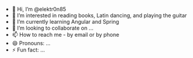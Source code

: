 - 👋 Hi, I’m @elektr0n85
- 👀 I’m interested in reading books, Latin dancing, and playing the guitar
- 🌱 I’m currently learning Angular and Spring
- 💞️ I’m looking to collaborate on ...
- 📫 How to reach me - by email or by phone
- 😄 Pronouns: ...
- ⚡ Fun fact: ...

<!---
elektr0n85/elektr0n85 is a ✨ special ✨ repository because its `README.md` (this file) appears on your GitHub profile.
You can click the Preview link to take a look at your changes.
--->
